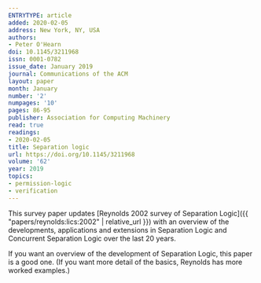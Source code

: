 ```yaml
---
ENTRYTYPE: article
added: 2020-02-05
address: New York, NY, USA
authors:
- Peter O'Hearn
doi: 10.1145/3211968
issn: 0001-0782
issue_date: January 2019
journal: Communications of the ACM
layout: paper
month: January
number: '2'
numpages: '10'
pages: 86-95
publisher: Association for Computing Machinery
read: true
readings:
- 2020-02-05
title: Separation logic
url: https://doi.org/10.1145/3211968
volume: '62'
year: 2019
topics:
- permission-logic
- verification
---
```


This survey paper updates
[Reynolds 2002 survey of Separation Logic]({{ "papers/reynolds:lics:2002" | relative_url }})
with an overview of the developments, applications
and extensions in Separation Logic and
Concurrent Separation Logic over the last
20 years.

If you want an overview of the development of Separation Logic,
this paper is a good one.
(If you want more detail of the basics, Reynolds has more
worked examples.)

